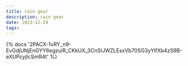 ```yaml
---
title: rain gear
description: rain gear
date: 2023-12-29
tags:
---
```

<body style="margin:0">
{% docs '2PACX-1vRY_n9-EvGdjUNjEnGYY6egzuiR_CKkUX_3CnSIJWZLEsxVb70SG3yYlfXb4zS9B-eXUPcyjIcSmR4t' %}